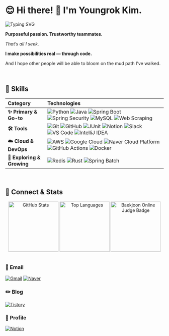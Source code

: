

# 😊 Hi there! 👋 I'm Youngrok Kim.
![Typing SVG](https://readme-typing-svg.herokuapp.com?font=Roboto+Mono&size=25&pause=500&color=58A6FF&width=999&height=60&vCenter=true&lines=As+a+Backend+Developer,;I+write+code+that+ensures+a+seamless+user+experience+and..;my+valued+teammates⭐;I'm+always+learning,+growing,+and+building+new+things.)
<!--
As a Backend Developer,
I write code that ensures a seamless user experience and..
my valued teammates⭐
I'm always learning, growing, and building new things.
-->

<!-- My Philosophy -->
**Purposeful passion. Trustworthy teammates.**

*That’s all I seek.*

**I make possibilities real — through code.**

And I hope other people will be able to bloom on the mud path I've walked.

<br>

<!-- Skills -->
## 🌟 Skills

<table width="100%">
  <thead>
    <tr>
      <th width="25%" align="left">Category</th>
      <th width="75%" align="left">Technologies</th>
    </tr>
  </thead>
  <tbody>
    <tr>
      <td><b>✨ Primary & Go-to</b></td>
      <td>
        <img src="https://img.shields.io/badge/Python-3776AB.svg?&style=for-the-badge&logo=python&logoColor=white" alt="Python">
        <img src="https://img.shields.io/badge/Java-007396.svg?&style=for-the-badge&logo=openjdk&logoColor=white" alt="Java">
        <img src="https://img.shields.io/badge/Spring_Boot-6DB33F.svg?&style=for-the-badge&logo=springboot&logoColor=white" alt="Spring Boot">
        <img src="https://img.shields.io/badge/Spring_Security-6DB33F.svg?&style=for-the-badge&logo=springsecurity&logoColor=white" alt="Spring Security">
        <img src="https://img.shields.io/badge/MySQL-4479A1.svg?&style=for-the-badge&logo=mysql&logoColor=white" alt="MySQL">
	      <img src="https://img.shields.io/badge/Web_Scraping-339933.svg?&style=for-the-badge&logo=python&logoColor=white" alt="Web Scraping">
      </td>
    </tr>
    <tr>
      <td><b>🛠️ Tools</b></td>
      <td>
        <img src="https://img.shields.io/badge/Git-F05032.svg?&style=for-the-badge&logo=git&logoColor=white" alt="Git">
        <img src="https://img.shields.io/badge/GitHub-181717.svg?&style=for-the-badge&logo=github&logoColor=white" alt="GitHub">
        <img src="https://img.shields.io/badge/JUnit5-25A162.svg?&style=for-the-badge&logo=junit5&logoColor=white" alt="JUnit">
        <img src="https://img.shields.io/badge/Notion-000000.svg?&style=for-the-badge&logo=notion&logoColor=white" alt="Notion">
        <img src="https://img.shields.io/badge/Slack-4A154B.svg?&style=for-the-badge&logo=slack&logoColor=white" alt="Slack">
        <img src="https://img.shields.io/badge/Visual_Studio_Code-007ACC.svg?&style=for-the-badge&logo=visualstudiocode&logoColor=white" alt="VS Code">
        <img src="https://img.shields.io/badge/IntelliJ_IDEA-000000.svg?&style=for-the-badge&logo=intellijidea&logoColor=white" alt="IntelliJ IDEA">
      </td>
    </tr>
    <tr>
      <td><b>☁️ Cloud & DevOps</b></td>
      <td>
        <img src="https://img.shields.io/badge/AWS-232F3E.svg?&style=for-the-badge&logo=aws&logoColor=white" alt="AWS">
        <img src="https://img.shields.io/badge/Google_Cloud-4285F4.svg?&style=for-the-badge&logo=google-cloud&logoColor=white" alt="Google Cloud">
        <img src="https://img.shields.io/badge/Naver_Cloud_Platform-03C75A.svg?&style=for-the-badge&logo=naver&logoColor=white" alt="Naver Cloud Platform">
        <img src="https://img.shields.io/badge/GitHub_Actions-2088FF.svg?&style=for-the-badge&logo=githubactions&logoColor=white" alt="GitHub Actions">
        <img src="https://img.shields.io/badge/Docker-2496ED.svg?&style=for-the-badge&logo=docker&logoColor=white" alt="Docker">
      </td>
    </tr>
    <tr>
      <td><b>🚀 Exploring & Growing</b></td>
      <td>
        <img src="https://img.shields.io/badge/Redis-DC382D.svg?&style=for-the-badge&logo=redis&logoColor=white" alt="Redis">
        <img src="https://img.shields.io/badge/Rust-000000.svg?&style=for-the-badge&logo=rust&logoColor=white" alt="Rust">
        <img src="https://img.shields.io/badge/Spring_Batch-6DB33F.svg?&style=for-the-badge&logo=spring&logoColor=white" alt="Spring Batch">
        </td>
    </tr>
  </tbody>
</table>

<br>

<!-- Projects -->
<!--
## 📦 Projects

<br>
-->

<!-- Activities -->
<!--
## 🏅 Activities


<br>
-->

<!-- Connect Info & Github Stats-->
## 🤝 Connect & Stats

<div align="center">
    <img align="center" style="height:159px" src="https://github-readme-stats.vercel.app/api?username=rogi-rogi&show_icons=true&include_all_commits=true&theme=default" alt="GitHub Stats"/>
    <img align="center" style="height:159px" src="https://github-readme-stats.vercel.app/api/top-langs/?username=rogi-rogi&layout=compact&theme=tokyonight" alt="Top Languages"/>
    <img align="center" style="height:159px" src="http://mazassumnida.wtf/api/v2/generate_badge?boj=polygon" alt="Baekjoon Online Judge Badge"/>
</div>

<br>

### 📧 Email

[![Gmail](https://img.shields.io/badge/Gmail-d14836?style=for-the-badge&logo=Gmail&logoColor=white)](mailto:yrkim6883@gmail.com)
[![Naver](https://img.shields.io/badge/Naver-03C75A?style=for-the-badge&logo=Naver&logoColor=white)](mailto:yrkim6839@naver.com)

### ✏️ Blog
[![Tistory](https://img.shields.io/badge/Tistory-000000.svg?&style=for-the-badge&logo=tistory&logoColor=white)](https://kyr-db.tistory.com/)

### 📜 Profile
[![Notion](https://img.shields.io/badge/Notion-000000.svg?&style=for-the-badge&logo=notion&logoColor=white)](https://held-sparrow-180.notion.site/Young-Rok-1b8c96bf505e8014a372e555a6215399?pvs=74)

